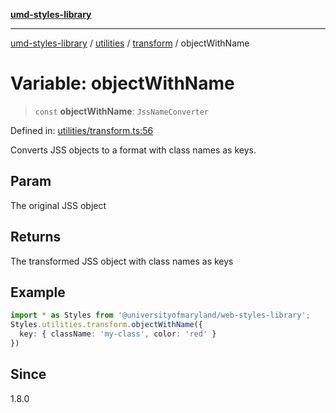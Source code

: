 [**umd-styles-library**](../../../../README.md)

***

[umd-styles-library](../../../../modules.md) / [utilities](../../../README.md) / [transform](../README.md) / objectWithName

# Variable: objectWithName

> `const` **objectWithName**: `JssNameConverter`

Defined in: [utilities/transform.ts:56](https://github.com/UMD-Digital/design-system/blob/8c958a0419ab79ba8bcba0aabd12f79a69ac5834/packages/styles/source/utilities/transform.ts#L56)

Converts JSS objects to a format with class names as keys.

## Param

The original JSS object

## Returns

The transformed JSS object with class names as keys

## Example

```typescript
import * as Styles from '@universityofmaryland/web-styles-library';
Styles.utilities.transform.objectWithName({ 
  key: { className: 'my-class', color: 'red' } 
})
```

## Since

1.8.0
